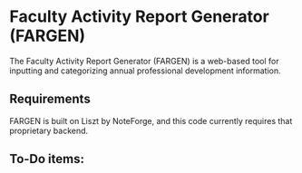 # Faculty Activity Report Generator (FARGEN)
The Faculty Activity Report Generator (FARGEN) is a web-based tool for inputting and categorizing annual professional development information.

## Requirements
FARGEN is built on Liszt by NoteForge, and this code currently requires that proprietary backend.

## To-Do items:
